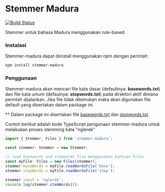 # Stemmer Madura

[![Build Status](https://travis-ci.com/NazirArifin/stemmer-madura.svg?token=2v7QpAPuXVQmyEXNWo3j&branch=master)](https://travis-ci.com/NazirArifin/stemmer-madura)

Stemmer untuk bahasa Madura menggunakan rule-based.

### Instalasi

Stemmer-madura dapat diinstall menggunakan npm dengan perintah:

```sh
npm install stemmer-madura
```

### Penggunaan

Stemmer-madura akan mencari file kata dasar (defaultnya: __basewords.txt__) dan file kata umum (defaulnya: __stopwords.txt__) pada direktori aktif dimana perintah dijalankan. Jika file tidak ditemukan maka akan digunakan file default yang disertakan dalam package ini.

** Dalam package ini disertakan file [basewords.txt](https://github.com/NazirArifin/stemmer-madura/raw/master/basewords.txt) dan [stopwords.txt](https://github.com/NazirArifin/stemmer-madura/raw/master/stopwords.txt). 


Contoh berikut adalah kode TypeScript pengunaan stemmer-madura untuk melakukan proses stemming kata "nglerek"

```ts
import { Stemmer, Files } from 'stemmer-madura';

const stemmer: Stemmer = new Stemmer;

// load basewords and stopwords file menggunakan bantuan Files
const myFile: Files = new Files(stemmer);
stemmer.baseWords = myFile.readWordsFile('base');
stemmer.stopWords = myFile.readWordsFile('stop');

stemmer.input = 'nglerek';
console.log(stemmer.stemWords());
```